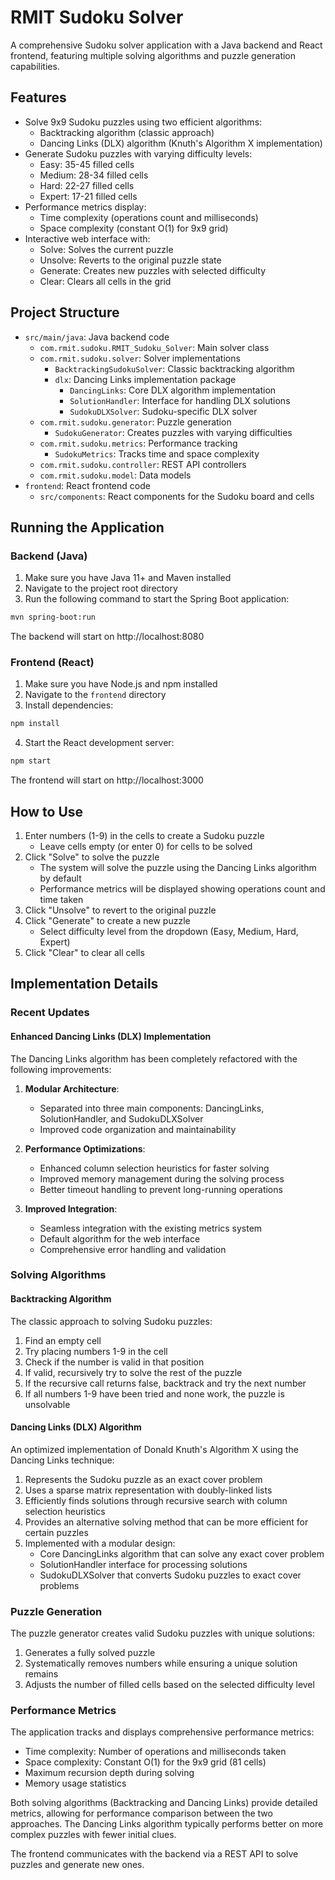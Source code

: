 # RMIT Sudoku Solver

A comprehensive Sudoku solver application with a Java backend and React frontend, featuring multiple solving algorithms and puzzle generation capabilities.

## Features

- Solve 9x9 Sudoku puzzles using two efficient algorithms:
  - Backtracking algorithm (classic approach)
  - Dancing Links (DLX) algorithm (Knuth's Algorithm X implementation)
- Generate Sudoku puzzles with varying difficulty levels:
  - Easy: 35-45 filled cells
  - Medium: 28-34 filled cells
  - Hard: 22-27 filled cells
  - Expert: 17-21 filled cells
- Performance metrics display:
  - Time complexity (operations count and milliseconds)
  - Space complexity (constant O(1) for 9x9 grid)
- Interactive web interface with:
  - Solve: Solves the current puzzle
  - Unsolve: Reverts to the original puzzle state
  - Generate: Creates new puzzles with selected difficulty
  - Clear: Clears all cells in the grid

## Project Structure

- `src/main/java`: Java backend code
  - `com.rmit.sudoku.RMIT_Sudoku_Solver`: Main solver class
  - `com.rmit.sudoku.solver`: Solver implementations
    - `BacktrackingSudokuSolver`: Classic backtracking algorithm
    - `dlx`: Dancing Links implementation package
      - `DancingLinks`: Core DLX algorithm implementation
      - `SolutionHandler`: Interface for handling DLX solutions
      - `SudokuDLXSolver`: Sudoku-specific DLX solver
  - `com.rmit.sudoku.generator`: Puzzle generation
    - `SudokuGenerator`: Creates puzzles with varying difficulties
  - `com.rmit.sudoku.metrics`: Performance tracking
    - `SudokuMetrics`: Tracks time and space complexity
  - `com.rmit.sudoku.controller`: REST API controllers
  - `com.rmit.sudoku.model`: Data models
- `frontend`: React frontend code
  - `src/components`: React components for the Sudoku board and cells

## Running the Application

### Backend (Java)

1. Make sure you have Java 11+ and Maven installed
2. Navigate to the project root directory
3. Run the following command to start the Spring Boot application:

```bash
mvn spring-boot:run
```

The backend will start on http://localhost:8080

### Frontend (React)

1. Make sure you have Node.js and npm installed
2. Navigate to the `frontend` directory
3. Install dependencies:

```bash
npm install
```

4. Start the React development server:

```bash
npm start
```

The frontend will start on http://localhost:3000

## How to Use

1. Enter numbers (1-9) in the cells to create a Sudoku puzzle
   - Leave cells empty (or enter 0) for cells to be solved
2. Click "Solve" to solve the puzzle
   - The system will solve the puzzle using the Dancing Links algorithm by default
   - Performance metrics will be displayed showing operations count and time taken
3. Click "Unsolve" to revert to the original puzzle
4. Click "Generate" to create a new puzzle
   - Select difficulty level from the dropdown (Easy, Medium, Hard, Expert)
5. Click "Clear" to clear all cells

## Implementation Details

### Recent Updates

#### Enhanced Dancing Links (DLX) Implementation
The Dancing Links algorithm has been completely refactored with the following improvements:

1. **Modular Architecture**:
   - Separated into three main components: DancingLinks, SolutionHandler, and SudokuDLXSolver
   - Improved code organization and maintainability

2. **Performance Optimizations**:
   - Enhanced column selection heuristics for faster solving
   - Improved memory management during the solving process
   - Better timeout handling to prevent long-running operations

3. **Improved Integration**:
   - Seamless integration with the existing metrics system
   - Default algorithm for the web interface
   - Comprehensive error handling and validation

### Solving Algorithms

#### Backtracking Algorithm
The classic approach to solving Sudoku puzzles:
1. Find an empty cell
2. Try placing numbers 1-9 in the cell
3. Check if the number is valid in that position
4. If valid, recursively try to solve the rest of the puzzle
5. If the recursive call returns false, backtrack and try the next number
6. If all numbers 1-9 have been tried and none work, the puzzle is unsolvable

#### Dancing Links (DLX) Algorithm
An optimized implementation of Donald Knuth's Algorithm X using the Dancing Links technique:
1. Represents the Sudoku puzzle as an exact cover problem
2. Uses a sparse matrix representation with doubly-linked lists
3. Efficiently finds solutions through recursive search with column selection heuristics
4. Provides an alternative solving method that can be more efficient for certain puzzles
5. Implemented with a modular design:
   - Core DancingLinks algorithm that can solve any exact cover problem
   - SolutionHandler interface for processing solutions
   - SudokuDLXSolver that converts Sudoku puzzles to exact cover problems

### Puzzle Generation
The puzzle generator creates valid Sudoku puzzles with unique solutions:
1. Generates a fully solved puzzle
2. Systematically removes numbers while ensuring a unique solution remains
3. Adjusts the number of filled cells based on the selected difficulty level

### Performance Metrics
The application tracks and displays comprehensive performance metrics:
- Time complexity: Number of operations and milliseconds taken
- Space complexity: Constant O(1) for the 9x9 grid (81 cells)
- Maximum recursion depth during solving
- Memory usage statistics

Both solving algorithms (Backtracking and Dancing Links) provide detailed metrics, allowing for performance comparison between the two approaches. The Dancing Links algorithm typically performs better on more complex puzzles with fewer initial clues.

The frontend communicates with the backend via a REST API to solve puzzles and generate new ones.
